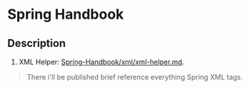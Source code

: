 # Spring Handbook
## Description
1. XML Helper: [Spring-Handbook/xml/xml-helper.md](https://github.com/Hardelele/Spring-Handbook/blob/master/XML/xml-helper.md).
> There i'll be published brief reference everything Spring XML tags.
